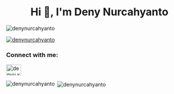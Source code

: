<h1 align="center">Hi 👋, I'm Deny Nurcahyanto</h1>
<p align="left"> <img src="https://komarev.com/ghpvc/?username=denynurcahyanto&label=Profile%20views&color=0e75b6&style=flat" alt="denynurcahyanto" /> </p>

<p align="left"> <a href="https://github.com/ryo-ma/github-profile-trophy"><img src="https://github-profile-trophy.vercel.app/?username=denynurcahyanto" alt="denynurcahyanto" /></a> </p>

<h3 align="left">Connect with me:</h3>
<p align="left">
<a href="https://instagram.com/denyy.xt" target="blank"><img align="center" src="https://raw.githubusercontent.com/rahuldkjain/github-profile-readme-generator/master/src/images/icons/Social/instagram.svg" alt="denyy.xt" height="30" width="40" /></a>
</p>

<p><img align="left" src="https://github-readme-stats.vercel.app/api/top-langs?username=denynurcahyanto&show_icons=true&locale=en&layout=compact" alt="denynurcahyanto" /></p>

<p>&nbsp;<img align="center" src="https://github-readme-stats.vercel.app/api?username=denynurcahyanto&show_icons=true&locale=en" alt="denynurcahyanto" /></p>
